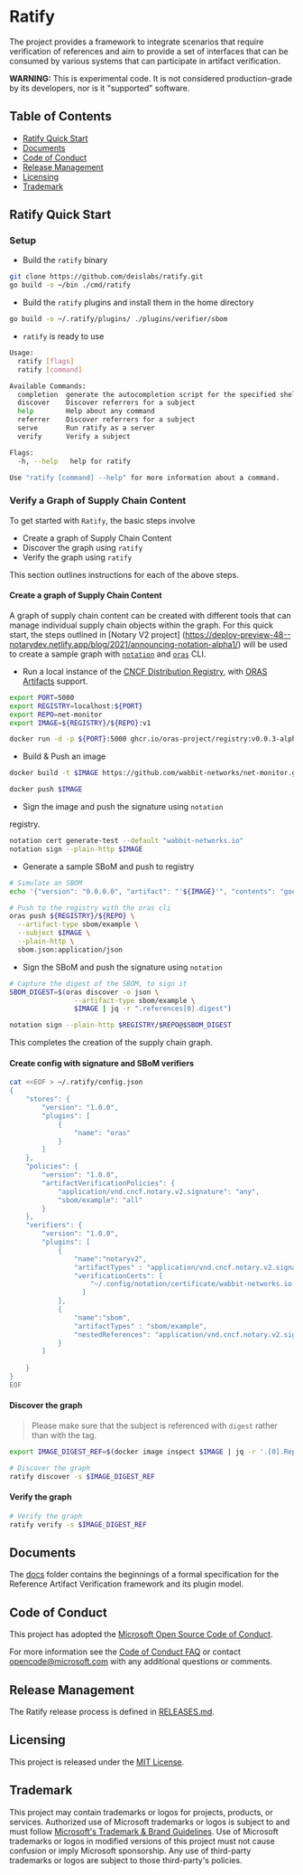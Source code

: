 # Ratify

The project provides a framework to integrate scenarios that require
verification of references and aim to provide a set of interfaces that can
be consumed by various systems that can participate in artifact verification.

**WARNING:** This is experimental code. It is not considered production-grade
by its developers, nor is it "supported" software.

## Table of Contents

- [Ratify Quick Start](#ratify-quick-start)
- [Documents](#documents)
- [Code of Conduct](#code-of-conduct)
- [Release Management](#release-management)
- [Licensing](#licensing)
- [Trademark](#trademark)

## Ratify Quick Start

### Setup 

- Build the ```ratify``` binary

```bash
git clone https://github.com/deislabs/ratify.git
go build -o ~/bin ./cmd/ratify
```

- Build the ```ratify``` plugins and install them in the home directory

```bash
go build -o ~/.ratify/plugins/ ./plugins/verifier/sbom
```

- ```ratify``` is ready to use

```bash
Usage:
  ratify [flags]
  ratify [command]

Available Commands:
  completion  generate the autocompletion script for the specified shell
  discover    Discover referrers for a subject
  help        Help about any command
  referrer    Discover referrers for a subject
  serve       Run ratify as a server
  verify      Verify a subject

Flags:
  -h, --help   help for ratify

Use "ratify [command] --help" for more information about a command.
```

### Verify a Graph of Supply Chain Content
To get started with ```Ratify```, the basic steps involve
- Create a graph of Supply Chain Content
- Discover the graph using ```ratify```
- Verify the graph using ```ratify```

This section outlines instructions for each of the above steps. 

#### **Create a graph of Supply Chain Content**
A graph of supply chain content can be created with different tools that can manage individual supply chain objects within the graph. For this quick start, the steps outlined in [Notary V2 project] (https://deploy-preview-48--notarydev.netlify.app/blog/2021/announcing-notation-alpha1/) will be used to create a sample graph with [```notation```](https://github.com/notaryproject/notation) and [```oras```](https://github.com/oras-project/oras/releases/tag/v0.2.1-alpha.1) CLI.

- Run a local instance of the [CNCF Distribution Registry](https://github.com/oras-project/distribution), with [ORAS Artifacts](https://github.com/oras-project/artifacts-spec/blob/main/artifact-manifest.md) support.

```bash
export PORT=5000
export REGISTRY=localhost:${PORT}
export REPO=net-monitor
export IMAGE=${REGISTRY}/${REPO}:v1

docker run -d -p ${PORT}:5000 ghcr.io/oras-project/registry:v0.0.3-alpha
``` 
- Build & Push an image

```bash
docker build -t $IMAGE https://github.com/wabbit-networks/net-monitor.git#main

docker push $IMAGE
```
- Sign the image and push the signature using ```notation```

registry.

```bash
notation cert generate-test --default "wabbit-networks.io"
notation sign --plain-http $IMAGE
```
- Generate a sample SBoM and push to registry

```bash
# Simulate an SBOM
echo '{"version": "0.0.0.0", "artifact": "'${IMAGE}'", "contents": "good"}' > sbom.json

# Push to the registry with the oras cli
oras push ${REGISTRY}/${REPO} \
  --artifact-type sbom/example \
  --subject $IMAGE \
  --plain-http \
  sbom.json:application/json
```

- Sign the SBoM and push the signature using ```notation```

```bash
# Capture the digest of the SBOM, to sign it
SBOM_DIGEST=$(oras discover -o json \
                --artifact-type sbom/example \
                $IMAGE | jq -r ".references[0].digest")

notation sign --plain-http $REGISTRY/$REPO@$SBOM_DIGEST
```
This completes the creation of the supply chain graph.

#### **Create config with signature and SBoM verifiers**

```bash
cat <<EOF > ~/.ratify/config.json 
{ 
    "stores": { 
        "version": "1.0.0", 
        "plugins": [ 
            { 
                "name": "oras"
            }
        ]
    },
    "policies": {
        "version": "1.0.0",
        "artifactVerificationPolicies": {
            "application/vnd.cncf.notary.v2.signature": "any",
            "sbom/example": "all"
        }
    },
    "verifiers": {
        "version": "1.0.0",
        "plugins": [
            {
                "name":"notaryv2",
                "artifactTypes" : "application/vnd.cncf.notary.v2.signature",
                "verificationCerts": [
                    "~/.config/notation/certificate/wabbit-networks.io.crt"
                  ]
            },
            {
                "name":"sbom",
                "artifactTypes" : "sbom/example",
                "nestedReferences": "application/vnd.cncf.notary.v2.signature"
            }
        ]
        
    }
}
EOF
```
#### Discover the graph 

> Please make sure that the subject is referenced with ```digest``` rather
than with the tag.
```bash
export IMAGE_DIGEST_REF=$(docker image inspect $IMAGE | jq -r '.[0].RepoDigests[0]')

# Discover the graph
ratify discover -s $IMAGE_DIGEST_REF
``` 

#### Verify the graph

```bash
# Verify the graph
ratify verify -s $IMAGE_DIGEST_REF
```

## Documents

The [docs](docs/README.md) folder contains the beginnings of a formal
specification for the Reference Artifact Verification framework and its plugin model.

## Code of Conduct

This project has adopted the [Microsoft Open Source Code of
Conduct](https://opensource.microsoft.com/codeofconduct/).

For more information see the [Code of Conduct
FAQ](https://opensource.microsoft.com/codeofconduct/faq/) or contact
[opencode@microsoft.com](mailto:opencode@microsoft.com) with any additional
questions or comments.


## Release Management
The Ratify release process is defined in [RELEASES.md](./RELEASES.md).

## Licensing

This project is released under the [MIT License](./LICENSE).

## Trademark

This project may contain trademarks or logos for projects, products, or services. Authorized use of Microsoft trademarks or logos is subject to and must follow [Microsoft's Trademark & Brand Guidelines][microsoft-trademark]. Use of Microsoft trademarks or logos in modified versions of this project must not cause confusion or imply Microsoft sponsorship. Any use of third-party trademarks or logos are subject to those third-party's policies.

[microsoft-trademark]: https://www.microsoft.com/en-us/legal/intellectualproperty/trademarks
